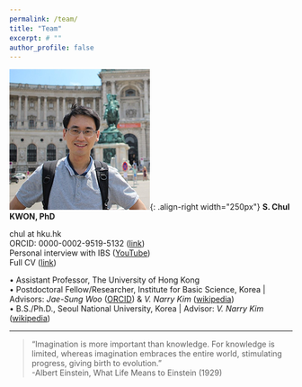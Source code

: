 ```yaml
---
permalink: /team/
title: "Team"
excerpt: # ""
author_profile: false
---
```

![image-right](/assets/images/chul_crop250.jpg){: .align-right width="250px"}
**S. Chul KWON, PhD**  

chul at hku.hk  
ORCID: 0000-0002-9519-5132 ([link](https://orcid.org/0000-0002-9519-5132))  
Personal interview with IBS ([YouTube](https://www.youtube.com/watch?v=y6hLUCl_yrQ&feature=youtu.be))  
Full CV ([link](https://docs.google.com/document/d/1DD6wrMcbN5_pdtMOqHPD9QHHbogzCGlcWsDIvN5EXYg/edit))  
  
• Assistant Professor, The University of Hong Kong  
• Postdoctoral Fellow/Researcher, Institute for Basic Science, Korea | Advisors: *Jae-Sung Woo* ([ORCID](http://orcid.org/0000-0001-9163-3433)) & *V. Narry Kim* ([wikipedia](https://en.wikipedia.org/wiki/V._Narry_Kim))  
• B.S./Ph.D., Seoul National University, Korea | Advisor: *V. Narry Kim* ([wikipedia](https://en.wikipedia.org/wiki/V._Narry_Kim))   


---
> “Imagination is more important than knowledge. For knowledge is limited, whereas imagination embraces the entire world, stimulating progress, giving birth to evolution.”  
-Albert Einstein, What Life Means to Einstein (1929)

